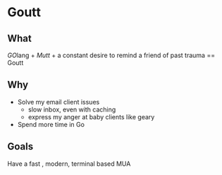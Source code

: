 # Goutt

## What
*GO*lang + *Mutt* + a constant desire to remind a friend of past trauma == Goutt 

## Why 
* Solve my email client issues
  * slow inbox, even with caching 
  * express my anger at baby clients like geary 
* Spend more time in Go 

## Goals 
Have a fast , modern, terminal based MUA 

